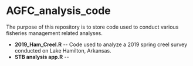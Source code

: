  <h1> AGFC_analysis_code </h1>

The purpose of this repository is to store code used to conduct various fisheries management related analyses.
  
* **2019_Ham_Creel.R** -- Code used to analyze a 2019 spring creel survey conducted on Lake Hamilton, Arkansas. 
* **STB analysis app.R** --
 
